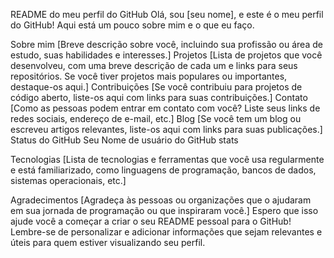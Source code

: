 README do meu perfil do GitHub
Olá, sou [seu nome], e este é o meu perfil do GitHub! Aqui está um pouco sobre mim e o que eu faço.

Sobre mim
[Breve descrição sobre você, incluindo sua profissão ou área de estudo, suas habilidades e interesses.]
Projetos
[Lista de projetos que você desenvolveu, com uma breve descrição de cada um e links para seus repositórios. Se você tiver projetos mais populares ou importantes, destaque-os aqui.]
Contribuições
[Se você contribuiu para projetos de código aberto, liste-os aqui com links para suas contribuições.]
Contato
[Como as pessoas podem entrar em contato com você? Liste seus links de redes sociais, endereço de e-mail, etc.]
Blog
[Se você tem um blog ou escreveu artigos relevantes, liste-os aqui com links para suas publicações.]
Status do GitHub
Seu Nome de usuário do GitHub stats

Tecnologias
[Lista de tecnologias e ferramentas que você usa regularmente e está familiarizado, como linguagens de programação, bancos de dados, sistemas operacionais, etc.]

Agradecimentos
[Agradeça às pessoas ou organizações que o ajudaram em sua jornada de programação ou que inspiraram você.]
Espero que isso ajude você a começar a criar o seu README pessoal para o GitHub! Lembre-se de personalizar e adicionar informações que sejam relevantes e úteis para quem estiver visualizando seu perfil.
